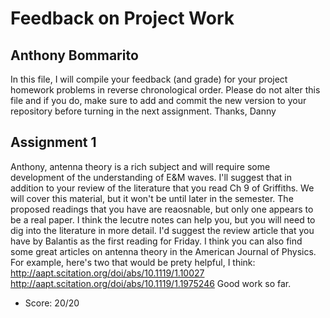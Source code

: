 # Feedback on Project Work
## Anthony Bommarito

In this file, I will compile your feedback (and grade) for your project homework problems in reverse chronological order. Please do not alter this file and if you do, make sure to add and commit the new version to your repository before turning in the next assignment. Thanks, Danny

## Assignment 1

Anthony, antenna theory is a rich subject and will require some development of the understanding of E&M waves. I'll suggest that in addition to your review of the literature that you read Ch 9 of Griffiths. We will cover this material, but it won't be until later in the semester. The proposed readings that you have are reaosnable, but only one appears to be a real paper. I think the lecutre notes can help you, but you will need to dig into the literature in more detail. I'd suggest the review article that you have by Balantis as the first reading for Friday. I think you can also find some great articles on antenna theory in the American Journal of Physics. For example, here's two that would be prety helpful, I think:
http://aapt.scitation.org/doi/abs/10.1119/1.10027
http://aapt.scitation.org/doi/abs/10.1119/1.1975246
Good work so far.

* Score: 20/20
